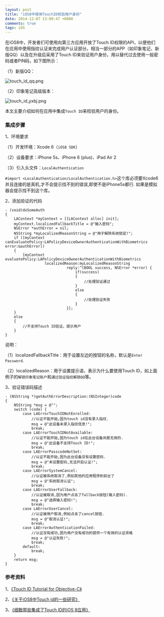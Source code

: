 ```yaml
---
layout: post
title: "iOS8中使用TouchID校验用户身份"
date: 2014-12-07 13:09:47 +0800
comments: true
tags: iOS
---
```


在iOS8中，开发者们可使用向第三方应用开放了Touch ID权限的API，以便他们在应用中使用指纹认证来完成用户认证部分。相当一部分的APP（如印象笔记、新版QQ）以及在升级后采用了Touch ID来验证用户身份，用以替代过去使用一般密码或者PIN码，如下图所示：

（1）新版QQ：

![touch_id_qq.png](/images/ios8_touch_id/touch_id_qq.png)

（2）印象笔记高级版本：

![touch_id_yxbj.png](/images/ios8_touch_id/touch_id_yxbj.png)

本文主要介绍如何在应用中集成`Touch ID`来校验用户的身份。

### 集成步骤

1、环境要求

（1）开发环境：Xcode 6（`iOS8 SDK`）

（2）设备要求：iPhone 5s、iPhone 6 (plus)、iPad Air 2

（3）引入头文件：`LocalAuthentication`

`#import <LocalAuthentication/LocalAuthentication.h>`这个库必须要Xcode6并且连接的是真机,才不会提示找不到的错误,即使不是iPhone5s都行. 如果是模拟器会提示找不到这个库。

2、添加验证的代码

```
- (void)doSomeAuth
{
    LAContext *myContext = [[LAContext alloc] init];
    myContext.localizedFallbackTitle = @"输入密码";
    NSError *authError = nil;
    NSString *myLocalizedReasonString = @"用于解除系统锁定!";
    if ([myContext canEvaluatePolicy:LAPolicyDeviceOwnerAuthenticationWithBiometrics error:&authError])
    {
        [myContext evaluatePolicy:LAPolicyDeviceOwnerAuthenticationWithBiometrics
                  localizedReason:myLocalizedReasonString
                            reply:^(BOOL success, NSError *error) {
                                if(success)
                                {
                                    //处理验证通过
                                }
                                else
                                {
                                    //处理验证失败
                                }
                            }];
    }
    else
    {
        //不支持Touch ID验证，提示用户
    }
}
```

说明：

（1）localizedFallbackTitle：用于设置左边的按钮的名称，默认是`Enter Password`.

（2）localizedReason：用于设置提示语，表示为什么要使用Touch ID，如上面例子的`解锁印象笔记账户`和`通过验证指纹解锁QQ`等。

3、验证错误码描述

```
- (NSString *)getAuthErrorDescription:(NSInteger)code
{
    NSString *msg = @"";
    switch (code) {
        case LAErrorTouchIDNotEnrolled:
            //认证不能开始,因为touch id没有录入指纹.
            msg = @"此设备未录入指纹信息!";
            break;
        case LAErrorTouchIDNotAvailable:
            //认证不能开始,因为touch id在此台设备尚是无效的.
            msg = @"此设备不支持Touch ID!";
            break;
        case LAErrorPasscodeNotSet:
            //认证不能开始,因为此台设备没有设置密码.
            msg = @"未设置密码,无法开启认证!";
            break;
        case LAErrorSystemCancel:
            //认证被系统取消了,例如其他的应用程序到前台了
            msg = @"系统取消认证";
            break;
        case LAErrorUserFallback:
            //认证被取消,因为用户点击了fallback按钮(输入密码).
            msg = @"选择输入密码!";
            break;
        case LAErrorUserCancel:
            //认证被用户取消,例如点击了cancel按钮.
            msg = @"取消认证!";
            break;
        case LAErrorAuthenticationFailed:
            //认证没有成功,因为用户没有成功的提供一个有效的认证资格
            msg = @"认证失败!";
            break;
        default:
            break;
    }
    return msg;
}
```

### 参考资料

1、[《Touch ID Tutorial for Objective-C》](http://www.devfright.com/touch-id-tutorial-objective-c/)

2、[《关于iOS8中Touch id的一些研究》](http://www.tuicool.com/articles/zEbEjaB)

3、[《细数那些集成了Touch ID的iOS 8应用》](http://www.cocoachina.com/apple/20140918/9656.html)

